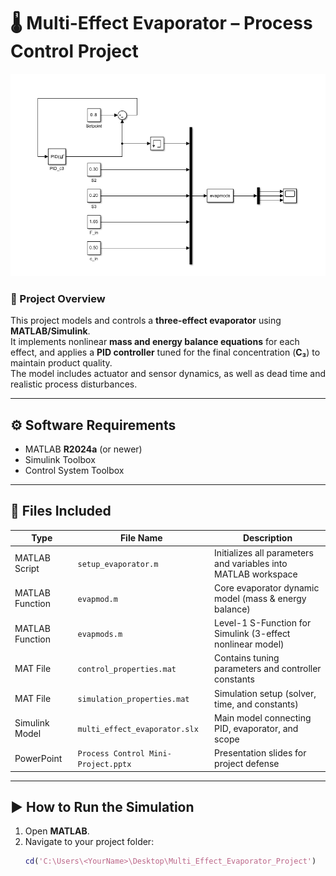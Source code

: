 # 🌡️ Multi-Effect Evaporator – Process Control Project
![Simulink Model Overview](images/simulink_model.png)

### 🎯 Project Overview
This project models and controls a **three-effect evaporator** using **MATLAB/Simulink**.  
It implements nonlinear **mass and energy balance equations** for each effect, and applies a **PID controller** tuned for the final concentration (**C₃**) to maintain product quality.  
The model includes actuator and sensor dynamics, as well as dead time and realistic process disturbances.

---

## ⚙️ Software Requirements
- MATLAB **R2024a** (or newer)
- Simulink Toolbox  
- Control System Toolbox  

---

## 📁 Files Included

| Type | File Name | Description |
|------|------------|-------------|
| MATLAB Script | `setup_evaporator.m` | Initializes all parameters and variables into MATLAB workspace |
| MATLAB Function | `evapmod.m` | Core evaporator dynamic model (mass & energy balance) |
| MATLAB Function | `evapmods.m` | Level-1 S-Function for Simulink (3-effect nonlinear model) |
| MAT File | `control_properties.mat` | Contains tuning parameters and controller constants |
| MAT File | `simulation_properties.mat` | Simulation setup (solver, time, and constants) |
| Simulink Model | `multi_effect_evaporator.slx` | Main model connecting PID, evaporator, and scope |
| PowerPoint | `Process Control Mini-Project.pptx` | Presentation slides for project defense |

---

## ▶️ How to Run the Simulation

1. Open **MATLAB**.  
2. Navigate to your project folder:
   ```matlab
   cd('C:\Users\<YourName>\Desktop\Multi_Effect_Evaporator_Project')
